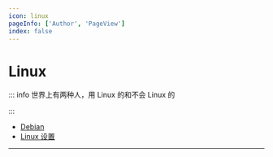 ```yaml
---
icon: linux
pageInfo: ['Author', 'PageView']
index: false
---
```


# Linux

::: info 世界上有两种人，用 Linux 的和不会 Linux 的

:::

- [Debian](./Debian/)
- [Linux 设置](./Settings/)

---
